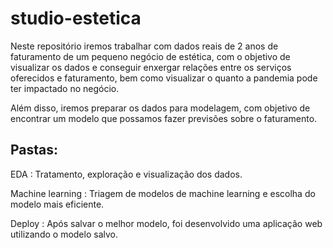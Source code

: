 # studio-estetica

Neste repositório iremos trabalhar com dados reais de 2 anos de faturamento de um pequeno negócio de estética, com o objetivo de visualizar os dados e conseguir enxergar relações entre os serviços oferecidos e faturamento, bem como visualizar o quanto a pandemia pode ter impactado no negócio.

Além disso, iremos preparar os dados para modelagem, com objetivo de encontrar um modelo que possamos fazer previsões sobre o faturamento.

## Pastas:
EDA : Tratamento, exploração e  visualização dos dados.

Machine learning : Triagem de modelos de machine learning e escolha do modelo mais eficiente.

Deploy : Após salvar o melhor modelo, foi desenvolvido uma aplicação web utilizando o modelo salvo.
